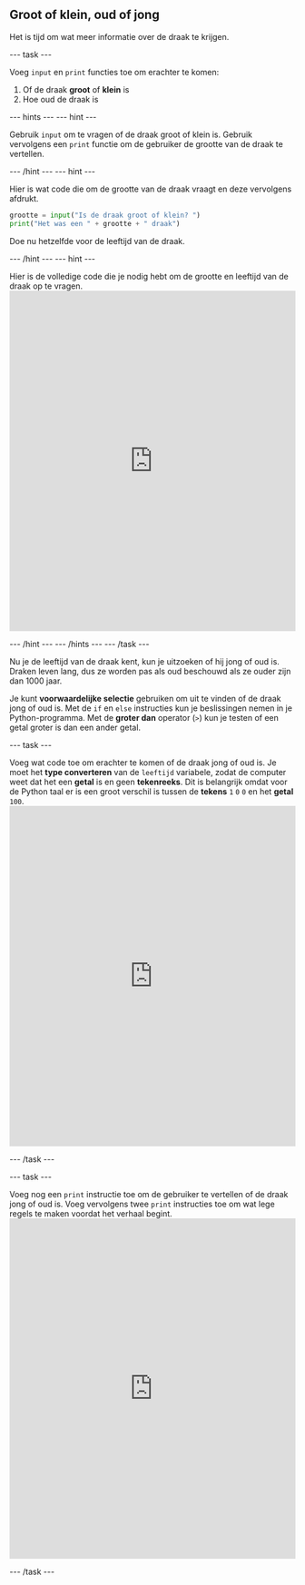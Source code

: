 ## Groot of klein, oud of jong

Het is tijd om wat meer informatie over de draak te krijgen.

\--- task \---

Voeg `input` en `print` functies toe om erachter te komen:

1. Of de draak **groot** of **klein** is
2. Hoe oud de draak is

\--- hints \--- \--- hint \---

Gebruik `input` om te vragen of de draak groot of klein is. Gebruik vervolgens een `print` functie om de gebruiker de grootte van de draak te vertellen.

\--- /hint \--- \--- hint \---

Hier is wat code die om de grootte van de draak vraagt en deze vervolgens afdrukt.

```python
grootte = input("Is de draak groot of klein? ")
print("Het was een " + grootte + " draak")
```

Doe nu hetzelfde voor de leeftijd van de draak.

\--- /hint \--- \--- hint \---

Hier is de volledige code die je nodig hebt om de grootte en leeftijd van de draak op te vragen. <iframe src="https://trinket.io/embed/python/3f9399e144" width="100%" height="600" frameborder="0" marginwidth="0" marginheight="0" allowfullscreen mark="crwd-mark"></iframe> 

\--- /hint \--- \--- /hints \--- \--- /task \---

Nu je de leeftijd van de draak kent, kun je uitzoeken of hij jong of oud is. Draken leven lang, dus ze worden pas als oud beschouwd als ze ouder zijn dan 1000 jaar.

Je kunt **voorwaardelijke selectie** gebruiken om uit te vinden of de draak jong of oud is. Met de `if` en `else` instructies kun je beslissingen nemen in je Python-programma. Met de **groter dan** operator (`>`) kun je testen of een getal groter is dan een ander getal.

\--- task \---

Voeg wat code toe om erachter te komen of de draak jong of oud is. Je moet het **type converteren** van de `leeftijd` variabele, zodat de computer weet dat het een **getal** is en geen **tekenreeks**. Dit is belangrijk omdat voor de Python taal er is een groot verschil is tussen de **tekens** `1` `0` `0` en het **getal** `100`. <iframe src="https://trinket.io/embed/python/a3e3d4568c" width="100%" height="600" frameborder="0" marginwidth="0" marginheight="0" allowfullscreen mark="crwd-mark"></iframe> 

\--- /task \---

\--- task \---

Voeg nog een `print` instructie toe om de gebruiker te vertellen of de draak jong of oud is. Voeg vervolgens twee `print` instructies toe om wat lege regels te maken voordat het verhaal begint. <iframe src="https://trinket.io/embed/python/c747445ac5" width="100%" height="600" frameborder="0" marginwidth="0" marginheight="0" allowfullscreen mark="crwd-mark"></iframe> 

\--- /task \---
